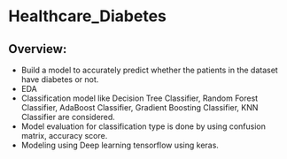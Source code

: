 # Healthcare_Diabetes
## Overview:

* Build a model to accurately predict whether the patients in the dataset have diabetes or not. 
* EDA
* Classification model like Decision Tree Classifier, Random Forest Classifier, AdaBoost Classifier,
Gradient Boosting Classifier, KNN Classifier are considered.
* Model evaluation for classification type is done by using confusion matrix, accuracy score.
* Modeling using Deep learning tensorflow using keras.
